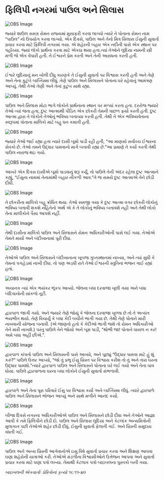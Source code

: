 # ફિલિપી નગરમાં પાઉલ અને સિલાસ

![OBS Image](https://cdn.door43.org/obs/jpg/360px/obs-en-47-01.jpg)

જ્યારે શાઉલ સમગ્ર રોમન રાજ્યમાં મુસાફરી કરવા લાગ્યો ત્યારે તે પોતાના રોમન નામ “પાઉલ” નો ઉપયોગ કરવા લાગ્યો. એક દિવસે, પાઉલ અને તેનો મિત્ર સિલાસ ઈસુની સુવાર્તા પ્રચાર કરવા માટે ફિલિપી નગરમાં ગયા. એ શહેરની બહાર એક નદીની પાસે એક સ્થાન પર પહોંચ્યા. જ્યાં લોકો પ્રાર્થના કરવા માટે એકઠા થયા હતા.ત્યાં તેઓને લુદિયા નામની સ્ત્રી મળી જે એક વેપારી હતી. તે ઈશ્વરને પ્રેમ કરતી અને તેની આરાધના કરતી હતી.

![OBS Image](https://cdn.door43.org/obs/jpg/360px/obs-en-47-02.jpg)

ઈશ્વરે લુદિયાનું મન ખોલી દીધુ કારણકે તે ઈસુની સુવાર્તા પર વિશ્વાસ કરતી હતી અને તેણે અને તેના કુટુંબે બાપ્તિસ્મા લીધું. તેણે પાઉલ અને સિલાસને પોતાના ઘરે રહેવાનું આમંત્રણ આપ્યું. તેથી તેઓ તેણી અને તેનાં કુટુંબ સાથે રહ્યા.

![OBS Image](https://cdn.door43.org/obs/jpg/360px/obs-en-47-03.jpg)

પાઉલ અને સિલાસ મોટા ભાગે લોકોને પ્રાર્થનાના સ્થાન પર મળ્યાં કરતા હતા. દરરોજ જ્યારે તેઓ ત્યાં જતા હતા, દુષ્ટ આત્માથી પીડિત એક છોકરી તેમની પાછળ ફર્યા કરતી હતી. દુષ્ટ આત્મા દ્વારા તે લોકોને તેઓનું ભવિષ્ય બતાવ્યા કરતી હતી. તેથી તે એક ભવિષ્યવેતાના સ્વરૂપમાં પોતાના માલિકો માટે બહુ ધન કમાતી હતી.

![OBS Image](https://cdn.door43.org/obs/jpg/360px/obs-en-47-04.jpg)

જ્યારે તેઓ જઈ રહ્યા હતા ત્યારે દાસી બૂમો પાડી રહી હતી, “આ માણસો સર્વોચ્ચ ઈશ્વરના સેવકો છે. તેઓ તમને ઉદ્ધાર પામવાનો માર્ગ બતાવી રહ્યા છે.”આ પ્રમાણે તે કર્યા કરતી તેથી પાઉલ નારાજ થઇ ગયો.

![OBS Image](https://cdn.door43.org/obs/jpg/360px/obs-en-47-05.jpg)

આખરે એક દિવસ દાસીએ બૂમો પાડવાનું શરૂ કર્યું, તો પાઉલે તેની અંદર રહેલા દુષ્ટ આત્માને કહ્યું, “ઈસુના નામમાં તેનામાંથી બહાર નીકળી આવ.”તે જ સમયે દુષ્ટ આત્માએ તેને છોડી દીધી.

![OBS Image](https://cdn.door43.org/obs/jpg/360px/obs-en-47-06.jpg)

તે છોકરીના માલિકો બહુ ક્રોધિત થયા. તેઓ સમજી ગયા કે દુષ્ટ આત્મા વગર છોકરી લોકોનું ભવિષ્ય બતાવી શકશે નહિતેનો અર્થ એ કે તે લોકોનું ભવિષ્ય બતાવશે નહી અને તેથી લોકો તેના માલીકોને પૈસા આપશે નહીં.

![OBS Image](https://cdn.door43.org/obs/jpg/360px/obs-en-47-07.jpg)

તેથી દાસીના માલિકો પાઉલ અને સિલાસને રોમન અધિકારીઓની પાસે લઈ ગયા. તેઓએ તેમને માર્યા અને બંદીખાનામાં પૂરી દીધા.

![OBS Image](https://cdn.door43.org/obs/jpg/360px/obs-en-47-08.jpg)

તેઓએ પાઉલ અને સિલાસને બંદીખાનાના ખૂબજ ગુપ્તસ્થાનમાં નાખ્યા, અને ત્યાં સુધી કે તેમનાં પગહેડમાં નાખી દીધા. તો પણ અડધી રાતે તેઓ ઈશ્વરની સ્તુતિના ભજન ગાઈ રહ્યાં હતાં.

![OBS Image](https://cdn.door43.org/obs/jpg/360px/obs-en-47-09.jpg)

અચાનક ત્યાં એક ભયંકર ભૂંકપ આવ્યો. જેલના બધા દરવાજા ખૂલી ગયા અને બધા બંદિવાનોની સાંકળો તૂટી.

![OBS Image](https://cdn.door43.org/obs/jpg/360px/obs-en-47-10.jpg)

દ્વારપાળ જાગી ગયો. અને જ્યારે તેણે જોયું કે જેલના દરવાજા ખુલ્લા છે તો તે અત્યંત ભયભીત થયો. તેણે વિચાર્યું કે બધા કેદી બચીને ભાગી ગયા છે. તેથી તેણે પોતાને મારી નાખવાની યોજના બનાવી. (એ જાણતો હતો કે કેદીઓ ભાગી જશે તો રોમન અધિકારીઓ તેને મારી નાખશે.) પરંતુ પાઉલે તેને જોયો અને બૂમ પાડી, “થોભી જા! પોતાને ઘાયલ ન કર! અમે બધા અહીં છીએ.”.

![OBS Image](https://cdn.door43.org/obs/jpg/360px/obs-en-47-11.jpg)

દ્વારપાળ કાંપતો પાઉલ અને સિલાસની પાસે આવ્યો, અને પૂછ્યું “ઉદ્ધાર પામવા માટે હું શું કરું?” પાઉલે ઉત્તર આપ્યો, “જો તું પ્રભુ ઈસુ ખ્રિસ્ત પર વિશ્વાસ કરીશ તો તું અને તારા ઘરના ઉદ્ધાર પામશો.”ત્યારે દ્વારપાળ પાઉલ અને સિલાસને પોતાના ઘરે લઈ ગયો અને તેના ઘાવ ધોયા. પાઉલે દ્વારપાળના ઘરના બધા લોકોને ઈસુની સુવાર્તા સંભળાવી.

![OBS Image](https://cdn.door43.org/obs/jpg/360px/obs-en-47-12.jpg)

દ્વારપાળે અને તેના પૂરા પરિવારે ઈસુ પર વિશ્વાસ કર્યો અને બાપ્તિસ્મા લીધું. ત્યારે દ્વારપાળે પાઉલ અને સિલાસને ભોજન  આપ્યું અને સાથે મળીને આનંદ કર્યો.

![OBS Image](https://cdn.door43.org/obs/jpg/360px/obs-en-47-13.jpg)

બીજા દિવસે નગરના અધિકારીઓએ પાઉલ અને સિલાસને છોડી દીધા અને તેઓને આજ્ઞા આપી કે તમે ફિલિપીને છોડી દો. પાઉલ અને સિલાસ લુદિયા અને કેટલાંક અન્યમિત્રોની મુલાકાત પછી તેઓએ શહેર છોડી દીધું. ઈસુની સુવાર્તા ફેલાતી ગઈ. અને ખ્રિસ્તી સમુદાય વધતી ગઈ.

![OBS Image](https://cdn.door43.org/obs/jpg/360px/obs-en-47-14.jpg)

પાઉલ અને અન્ય ખ્રિસ્તી આગેવાનોએ ઇસુ વિષે સુવાર્તા પ્રચાર કરવા અને શિક્ષણ આપવા ઘણા શહેરોની યાત્રાઓ કરી. તેઓએ મંડળીના વિશ્વાસીઓને ઉત્તેજન આપવા અને સુવાર્તા પ્રચાર કરવા માટે ઘણા પત્રો લખ્યા. તેમાથી કેટલાક પત્રો બાઇબલના પુસ્તકો બની ગયા.

_બાઇબલની એકવાર્તાઃ પ્રેરિતોનાં કૃત્યો ૧૬ઃ૧૧-૪૦_